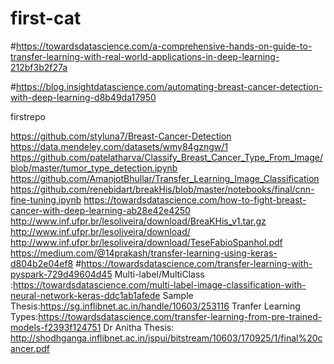 # first-cat
#https://towardsdatascience.com/a-comprehensive-hands-on-guide-to-transfer-learning-with-real-world-applications-in-deep-learning-212bf3b2f27a

#https://blog.insightdatascience.com/automating-breast-cancer-detection-with-deep-learning-d8b49da17950


firstrepo

https://github.com/styluna7/Breast-Cancer-Detection
https://data.mendeley.com/datasets/wmy84gzngw/1
https://github.com/patelatharva/Classify_Breast_Cancer_Type_From_Image/blob/master/tumor_type_detection.ipynb
https://github.com/AmanjotBhullar/Transfer_Learning_Image_Classification
https://github.com/renebidart/breakHis/blob/master/notebooks/final/cnn-fine-tuning.ipynb
https://towardsdatascience.com/how-to-fight-breast-cancer-with-deep-learning-ab28e42e4250
http://www.inf.ufpr.br/lesoliveira/download/BreaKHis_v1.tar.gz
http://www.inf.ufpr.br/lesoliveira/download/
http://www.inf.ufpr.br/lesoliveira/download/TeseFabioSpanhol.pdf
https://medium.com/@14prakash/transfer-learning-using-keras-d804b2e04ef8
#https://towardsdatascience.com/transfer-learning-with-pyspark-729d49604d45
Multi-label/MultiClass :https://towardsdatascience.com/multi-label-image-classification-with-neural-network-keras-ddc1ab1afede
Sample Thesis:https://sg.inflibnet.ac.in/handle/10603/253116
Tranfer Learning Types:https://towardsdatascience.com/transfer-learning-from-pre-trained-models-f2393f124751
Dr Anitha Thesis: http://shodhganga.inflibnet.ac.in/jspui/bitstream/10603/170925/1/final%20cancer.pdf

